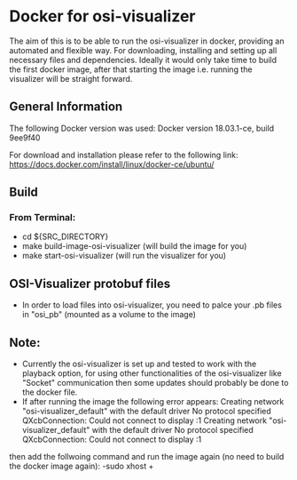 # Docker for osi-visualizer

The aim of this is to be able to run the osi-visualizer in docker, providing an automated and flexible way.
For downloading, installing and setting up all necessary files and dependencies.
Ideally it would only take time to build the first docker image, after that starting the image i.e. running the visualizer will be straight forward.


## General Information

The following Docker version was used:
Docker version 18.03.1-ce, build 9ee9f40

For download and installation please refer to the following link:
https://docs.docker.com/install/linux/docker-ce/ubuntu/


## Build
### From Terminal:
- cd ${SRC_DIRECTORY}
- make build-image-osi-visualizer (will build the image for you)
- make start-osi-visualizer (will run the visualizer for you)

## OSI-Visualizer protobuf files
- In order to load files into osi-visualizer, you need to palce your .pb files in "osi_pb" (mounted as a volume to the image)

## Note:

- Currently the osi-visualizer is set up and tested to work with the playback option, for using other functionalities of the osi-visualizer like "Socket" communication then some updates should probably be done to the docker file.
- If after running the image the following error appears:
Creating network "osi-visualizer_default" with the default driver
No protocol specified
QXcbConnection: Could not connect to display :1
Creating network "osi-visualizer_default" with the default driver
No protocol specified
QXcbConnection: Could not connect to display :1

then add the follwoing command and run the image again (no need to build the docker image again):
-sudo xhost +